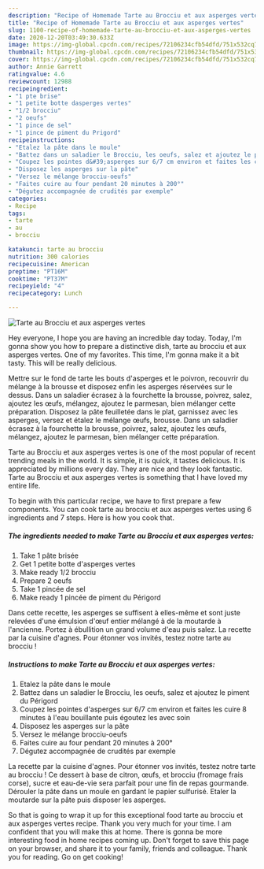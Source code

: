 ```yaml
---
description: "Recipe of Homemade Tarte au Brocciu et aux asperges vertes"
title: "Recipe of Homemade Tarte au Brocciu et aux asperges vertes"
slug: 1100-recipe-of-homemade-tarte-au-brocciu-et-aux-asperges-vertes
date: 2020-12-20T03:49:30.633Z
image: https://img-global.cpcdn.com/recipes/72106234cfb54dfd/751x532cq70/tarte-au-brocciu-et-aux-asperges-vertes-photo-principale-de-la-recette.jpg
thumbnail: https://img-global.cpcdn.com/recipes/72106234cfb54dfd/751x532cq70/tarte-au-brocciu-et-aux-asperges-vertes-photo-principale-de-la-recette.jpg
cover: https://img-global.cpcdn.com/recipes/72106234cfb54dfd/751x532cq70/tarte-au-brocciu-et-aux-asperges-vertes-photo-principale-de-la-recette.jpg
author: Annie Garrett
ratingvalue: 4.6
reviewcount: 12988
recipeingredient:
- "1 pte brise"
- "1 petite botte dasperges vertes"
- "1/2 brocciu"
- "2 oeufs"
- "1 pince de sel"
- "1 pince de piment du Prigord"
recipeinstructions:
- "Etalez la pâte dans le moule"
- "Battez dans un saladier le Brocciu, les oeufs, salez et ajoutez le piment du Périgord"
- "Coupez les pointes d&#39;asperges sur 6/7 cm environ et faites les cuire 8 minutes à l&#39;eau bouillante puis égoutez les avec soin"
- "Disposez les asperges sur la pâte"
- "Versez le mélange brocciu-oeufs"
- "Faites cuire au four pendant 20 minutes à 200°"
- "Dégutez accompagnée de crudités par exemple"
categories:
- Recipe
tags:
- tarte
- au
- brocciu

katakunci: tarte au brocciu 
nutrition: 300 calories
recipecuisine: American
preptime: "PT16M"
cooktime: "PT37M"
recipeyield: "4"
recipecategory: Lunch

---
```



![Tarte au Brocciu et aux asperges vertes](https://img-global.cpcdn.com/recipes/72106234cfb54dfd/751x532cq70/tarte-au-brocciu-et-aux-asperges-vertes-photo-principale-de-la-recette.jpg)

Hey everyone, I hope you are having an incredible day today. Today, I'm gonna show you how to prepare a distinctive dish, tarte au brocciu et aux asperges vertes. One of my favorites. This time, I'm gonna make it a bit tasty. This will be really delicious.

Mettre sur le fond de tarte les bouts d&#39;asperges et le poivron, recouvrir du mélange à la brousse et disposez enfin les asperges réservées sur le dessus. Dans un saladier écrasez à la fourchette la brousse, poivrez, salez, ajoutez les œufs, mélangez, ajoutez le parmesan, bien mélanger cette préparation. Disposez la pâte feuilletée dans le plat, garnissez avec les asperges, versez et étalez le mélange œufs, brousse. Dans un saladier écrasez à la fourchette la brousse, poivrez, salez, ajoutez les œufs, mélangez, ajoutez le parmesan, bien mélanger cette préparation.

Tarte au Brocciu et aux asperges vertes is one of the most popular of recent trending meals in the world. It is simple, it is quick, it tastes delicious. It is appreciated by millions every day. They are nice and they look fantastic. Tarte au Brocciu et aux asperges vertes is something that I have loved my entire life.


To begin with this particular recipe, we have to first prepare a few components. You can cook tarte au brocciu et aux asperges vertes using 6 ingredients and 7 steps. Here is how you cook that.

<!--inarticleads1-->

##### The ingredients needed to make Tarte au Brocciu et aux asperges vertes:

1. Take 1 pâte brisée
1. Get 1 petite botte d&#39;asperges vertes
1. Make ready 1/2 brocciu
1. Prepare 2 oeufs
1. Take 1 pincée de sel
1. Make ready 1 pincée de piment du Périgord


Dans cette recette, les asperges se suffisent à elles-même et sont juste relevées d&#39;une émulsion d&#39;œuf entier mélangé à de la moutarde à l&#39;ancienne. Portez à ébullition un grand volume d&#39;eau puis salez. La recette par la cuisine d&#39;agnes. Pour étonner vos invités, testez notre tarte au brocciu ! 

<!--inarticleads2-->

##### Instructions to make Tarte au Brocciu et aux asperges vertes:

1. Etalez la pâte dans le moule
1. Battez dans un saladier le Brocciu, les oeufs, salez et ajoutez le piment du Périgord
1. Coupez les pointes d&#39;asperges sur 6/7 cm environ et faites les cuire 8 minutes à l&#39;eau bouillante puis égoutez les avec soin
1. Disposez les asperges sur la pâte
1. Versez le mélange brocciu-oeufs
1. Faites cuire au four pendant 20 minutes à 200°
1. Dégutez accompagnée de crudités par exemple


La recette par la cuisine d&#39;agnes. Pour étonner vos invités, testez notre tarte au brocciu ! Ce dessert à base de citron, œufs, et brocciu (fromage frais corse), sucre et eau-de-vie sera parfait pour une fin de repas gourmande. Dérouler la pâte dans un moule en gardant le papier sulfurisé. Etaler la moutarde sur la pâte puis disposer les asperges. 

So that is going to wrap it up for this exceptional food tarte au brocciu et aux asperges vertes recipe. Thank you very much for your time. I am confident that you will make this at home. There is gonna be more interesting food in home recipes coming up. Don't forget to save this page on your browser, and share it to your family, friends and colleague. Thank you for reading. Go on get cooking!

